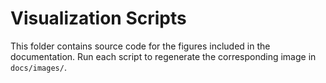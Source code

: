 # Visualization Scripts

This folder contains source code for the figures included in the documentation.
Run each script to regenerate the corresponding image in `docs/images/`.